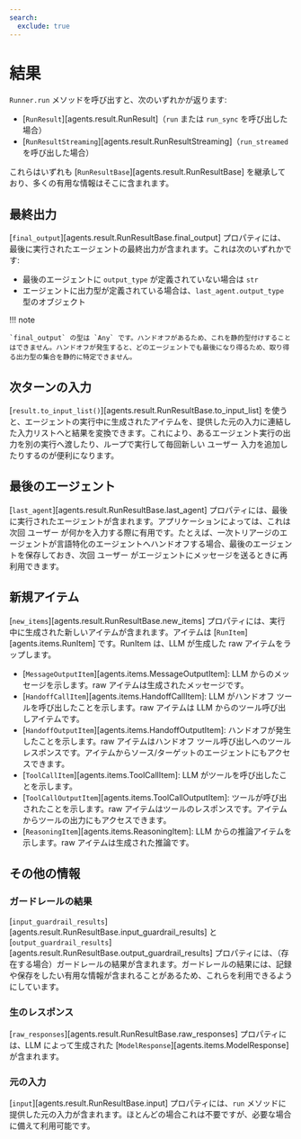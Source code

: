```yaml
---
search:
  exclude: true
---
```

# 結果

`Runner.run` メソッドを呼び出すと、次のいずれかが返ります:

-   [`RunResult`][agents.result.RunResult]（`run` または `run_sync` を呼び出した場合）
-   [`RunResultStreaming`][agents.result.RunResultStreaming]（`run_streamed` を呼び出した場合）

これらはいずれも [`RunResultBase`][agents.result.RunResultBase] を継承しており、多くの有用な情報はそこに含まれます。

## 最終出力

[`final_output`][agents.result.RunResultBase.final_output] プロパティには、最後に実行されたエージェントの最終出力が含まれます。これは次のいずれかです:

-   最後のエージェントに `output_type` が定義されていない場合は `str`
-   エージェントに出力型が定義されている場合は、`last_agent.output_type` 型のオブジェクト

!!! note

    `final_output` の型は `Any` です。ハンドオフがあるため、これを静的型付けすることはできません。ハンドオフが発生すると、どのエージェントでも最後になり得るため、取り得る出力型の集合を静的に特定できません。

## 次ターンの入力

[`result.to_input_list()`][agents.result.RunResultBase.to_input_list] を使うと、エージェントの実行中に生成されたアイテムを、提供した元の入力に連結した入力リストへと結果を変換できます。これにより、あるエージェント実行の出力を別の実行へ渡したり、ループで実行して毎回新しい ユーザー 入力を追加したりするのが便利になります。

## 最後のエージェント

[`last_agent`][agents.result.RunResultBase.last_agent] プロパティには、最後に実行されたエージェントが含まれます。アプリケーションによっては、これは次回 ユーザー が何かを入力する際に有用です。たとえば、一次トリアージのエージェントが言語特化のエージェントへハンドオフする場合、最後のエージェントを保存しておき、次回 ユーザー がエージェントにメッセージを送るときに再利用できます。

## 新規アイテム

[`new_items`][agents.result.RunResultBase.new_items] プロパティには、実行中に生成された新しいアイテムが含まれます。アイテムは [`RunItem`][agents.items.RunItem] です。RunItem は、LLM が生成した raw アイテムをラップします。

-   [`MessageOutputItem`][agents.items.MessageOutputItem]: LLM からのメッセージを示します。raw アイテムは生成されたメッセージです。
-   [`HandoffCallItem`][agents.items.HandoffCallItem]: LLM がハンドオフ ツールを呼び出したことを示します。raw アイテムは LLM からのツール呼び出しアイテムです。
-   [`HandoffOutputItem`][agents.items.HandoffOutputItem]: ハンドオフが発生したことを示します。raw アイテムはハンドオフ ツール呼び出しへのツールレスポンスです。アイテムからソース/ターゲットのエージェントにもアクセスできます。
-   [`ToolCallItem`][agents.items.ToolCallItem]: LLM がツールを呼び出したことを示します。
-   [`ToolCallOutputItem`][agents.items.ToolCallOutputItem]: ツールが呼び出されたことを示します。raw アイテムはツールのレスポンスです。アイテムからツールの出力にもアクセスできます。
-   [`ReasoningItem`][agents.items.ReasoningItem]: LLM からの推論アイテムを示します。raw アイテムは生成された推論です。

## その他の情報

### ガードレールの結果

[`input_guardrail_results`][agents.result.RunResultBase.input_guardrail_results] と [`output_guardrail_results`][agents.result.RunResultBase.output_guardrail_results] プロパティには、（存在する場合）ガードレールの結果が含まれます。ガードレールの結果には、記録や保存をしたい有用な情報が含まれることがあるため、これらを利用できるようにしています。

### 生のレスポンス

[`raw_responses`][agents.result.RunResultBase.raw_responses] プロパティには、LLM によって生成された [`ModelResponse`][agents.items.ModelResponse] が含まれます。

### 元の入力

[`input`][agents.result.RunResultBase.input] プロパティには、`run` メソッドに提供した元の入力が含まれます。ほとんどの場合これは不要ですが、必要な場合に備えて利用可能です。